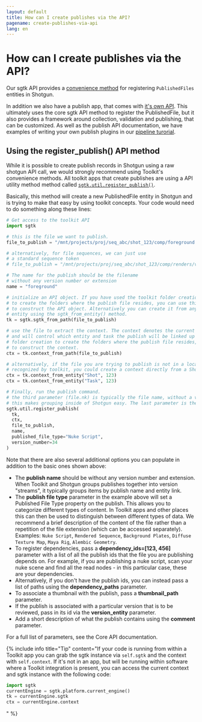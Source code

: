 ```yaml
---
layout: default
title: How can I create publishes via the API?
pagename: create-publishes-via-api
lang: en
---
```


# How can I create publishes via the API?

Our sgtk API provides a [convenience method](https://developer.shotgunsoftware.com/tk-core/utils.html#sgtk.util.register_publish) for registering `PublishedFiles` entities in Shotgun.

In addition we also have a publish app, that comes with [it's own API](https://developer.shotgunsoftware.com/tk-multi-publish2/). 
This ultimately uses the core sgtk API method to register the PublishedFile, but it also provides a framework around collection, validation and publishing, that can be customized.
As well as the publish API documentation, we have examples of writing your own publish plugins in our [pipeline turorial](https://developer.shotgunsoftware.com/cb8926fc/?title=Pipeline+Tutorial).

## Using the register_publish() API method
While it is possible to create publish records in Shotgun using a raw shotgun API call, we would strongly recommend using Toolkit's convenience methods.
All toolkit apps that create publishes are using a API utility method method called [`sgtk.util.register_publish()`](https://developer.shotgunsoftware.com/tk-core/utils.html#sgtk.util.register_publish).

Basically, this method will create a new  PublishedFile entity in Shotgun and is trying to make that easy by using toolkit concepts. Your code would need to do something along these lines:

```python
# Get access to the toolkit API
import sgtk

# this is the file we want to publish.
file_to_publish = "/mnt/projects/proj/seq_abc/shot_123/comp/foreground.v034.nk"

# alternatively, for file sequences, we can just use
# a standard sequence token
# file_to_publish = "/mnt/projects/proj/seq_abc/shot_123/comp/renders/v034/foreground.%04d.exr"

# The name for the publish should be the filename
# without any version number or extension
name = "foreground"

# initialize an API object. If you have used the toolkit folder creation 
# to create the folders where the publish file resides, you can use this path
# to construct the API object. Alternatively you can create it from any Shotgun
# entity using the sgtk_from_entity() method.
tk = sgtk.sgtk_from_path(file_to_publish)

# use the file to extract the context. The context denotes the current work area in toolkit
# and will control which entity and task the publish will be linked up to. If you have used the toolkit
# folder creation to create the folders where the publish file resides, you can use this path
# to construct the context.
ctx = tk.context_from_path(file_to_publish)

# alternatively, if the file you are trying to publish is not in a location that is
# recognized by toolkit, you could create a context directly from a Shotgun entity instead:
ctx = tk.context_from_entity("Shot", 123)
ctx = tk.context_from_entity("Task", 123)

# Finally, run the publish command.
# the third parameter (file.nk) is typically the file name, without a version number.
# this makes grouping inside of Shotgun easy. The last parameter is the version number.
sgtk.util.register_publish(
  tk, 
  ctx, 
  file_to_publish, 
  name, 
  published_file_type="Nuke Script",
  version_number=34
)
```

Note that there are also several additional options you can populate in addition to the basic ones shown above:

- The **publish name** should be without any version number and extension. When Toolkit and Shotgun groups publishes together into version "streams", it typically groups items by publish name and entity link.
- The **publish file type** parameter in the example above will set a Published File Type property on the publish. This allows you to categorize different types of content. In Toolkit apps and other places this can then be used to distinguish between different types of data. We recommend a brief description of the content of the file rather than a repetition of the file extension (which can be accessed separately). Examples: `Nuke Script`, `Rendered Sequence`, `Background Plates`, `Diffuse Texture Map`, `Maya Rig`, `Alembic Geometry`. 
- To register dependencies, pass a **dependency_ids=[123, 456]** parameter with a list of all the publish ids that the file you are publishing depends on. For example, if you are publishing a nuke script, scan your nuke scene and find all the read nodes - in this particular case, these are your dependencies.
- Alternatively, if you don't have the publish ids, you can instead pass a list of paths using the **dependency_paths** parameter.
- To associate a thumbnail with the publish, pass a **thumbnail_path** parameter.
- If the publish is associated with a particular version that is to be reviewed, pass in its id via the **version_entity** parameter.
- Add a short description of what the publish contains using the **comment** parameter.

For a full list of parameters, see the Core API documentation. 

{% include info title="Tip" content="If your code is running from within a Toolkit app you can grab the sgtk instance via `self.sgtk` and the context with `self.context`.
If it's not in an app, but will be running within software where a Toolkit integration is present, you can access the current context and sgtk instance with the following code:

```python
import sgtk
currentEngine = sgtk.platform.current_engine()
tk = currentEngine.sgtk
ctx = currentEngine.context
```
" %}